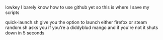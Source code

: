 lowkey I barely know how to use github yet so this is where I save my scripts

quick-launch.sh give you the option to launch either firefox or steam
random.sh asks you if you're a diddyblud mango and if you're not it shuts down in 5 seconds